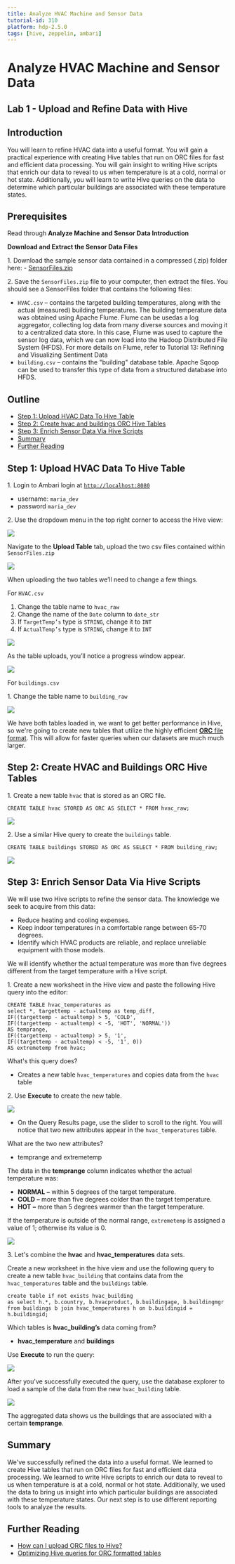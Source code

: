 ```yaml
---
title: Analyze HVAC Machine and Sensor Data
tutorial-id: 310
platform: hdp-2.5.0
tags: [hive, zeppelin, ambari]
---
```


# Analyze HVAC Machine and Sensor Data

## Lab 1 - Upload and Refine Data with Hive

## Introduction

You will learn to refine HVAC data into a useful format. You will gain a practical experience with creating Hive tables that run on ORC files for fast and efficient data processing. You will gain insight to writing Hive scripts that enrich our data to reveal to us when temperature is at a cold, normal or hot state. Additionally, you will learn to write Hive queries on the data to determine which particular buildings are associated with these temperature states.

## Prerequisites

Read through **Analyze Machine and Sensor Data Introduction**

**Download and Extract the Sensor Data Files**

1\. Download the sample sensor data contained in a compressed (.zip) folder here:
    -   [SensorFiles.zip](http://s3.amazonaws.com/hw-sandbox/tutorial14/SensorFiles.zip)

2\. Save the `SensorFiles.zip` file to your computer, then extract the files. You should see a SensorFiles folder that contains the following files:

-   `HVAC.csv` – contains the targeted building temperatures, along with the actual (measured) building temperatures. The building temperature data was obtained using Apache Flume. Flume can be usedas a log aggregator, collecting log data from many diverse sources and moving it to a centralized data store. In this case, Flume was used to capture the sensor log data, which we can now load into the Hadoop Distributed File System (HFDS).  For more details on Flume, refer to Tutorial 13: Refining and Visualizing Sentiment Data
-   `building.csv` – contains the "building" database table. Apache Sqoop can be used to transfer this type of data from a structured database into HFDS.

## Outline

-   [Step 1: Upload HVAC Data To Hive Table](#upload-hvac-data-table)
-   [Step 2: Create hvac and buildings ORC Hive Tables](#create-hvac-buildings-orc)
-   [Step 3: Enrich Sensor Data Via Hive Scripts](#enrich-sensor-data-hive)
-   [Summary](#summary-lab1)
-   [Further Reading](#further-reading-lab1)

## Step 1: Upload HVAC Data To Hive Table <a id="upload-hvac-data-table"></a>

1\. Login to Ambari login at [`http://localhost:8080`](http://localhost:8080)
-   username: `maria_dev`
-   password `maria_dev`

2\. Use the dropdown menu in the top right corner to access the Hive view:

![](assets/lab1–upload-and-cleanse-data-with-hive/hive_view_icon.png)

Navigate to the **Upload Table** tab, upload the two csv files contained within `SensorFiles.zip`

![](assets/lab1–upload-and-cleanse-data-with-hive/upload_table_hive.png)

When uploading the two tables we’ll need to change a few things.

For `HVAC.csv`

1.  Change the table name to `hvac_raw`
2.  Change the name of the `Date` column to `date_str`
3.  If `TargetTemp’s` type is `STRING`, change it to `INT`
4.  If `ActualTemp’s` type is `STRING`, change it to `INT`

![](assets/lab1–upload-and-cleanse-data-with-hive/upload_table_hvac_raw.png)

As the table uploads, you’ll notice a progress window appear.

![](assets/lab1–upload-and-cleanse-data-with-hive/upload_progress_hive_table.png)

For `buildings.csv`

1\. Change the table name to `building_raw`

![](assets/lab1–upload-and-cleanse-data-with-hive/upload_table_building_raw.png)

We have both tables loaded in, we want to get better performance in Hive, so we're going to create new tables that utilize the highly efficient [**ORC** file format](https://hortonworks.com/blog/apache-orc-launches-as-a-top-level-project/). This will allow for faster queries when our datasets are much much larger.

## Step 2: Create HVAC and Buildings ORC Hive Tables <a id="create-hvac-buildings-orc"></a>

1\. Create a new table `hvac` that is stored as an ORC file.

~~~
CREATE TABLE hvac STORED AS ORC AS SELECT * FROM hvac_raw;
~~~

![](assets/lab1–upload-and-cleanse-data-with-hive/create_hive_hvac_raw.png)

2\. Use a similar Hive query to create the `buildings` table.

~~~
CREATE TABLE buildings STORED AS ORC AS SELECT * FROM building_raw;
~~~

![](assets/lab1–upload-and-cleanse-data-with-hive/create_hive_building_raw.png)

## Step 3: Enrich Sensor Data Via Hive Scripts <a id="enrich-sensor-data-hive"></a>

We will use two Hive scripts to refine the sensor data. The knowledge we seek to acquire from this data:

-   Reduce heating and cooling expenses.
-   Keep indoor temperatures in a comfortable range between 65-70 degrees.
-   Identify which HVAC products are reliable, and replace unreliable equipment with those models.

We will identify whether the actual temperature was more than five degrees different from the target temperature with a Hive script.

1\. Create a new worksheet in the Hive view and paste the following Hive query into the editor:

~~~
CREATE TABLE hvac_temperatures as
select *, targettemp - actualtemp as temp_diff,
IF((targettemp - actualtemp) > 5, 'COLD',
IF((targettemp - actualtemp) < -5, 'HOT', 'NORMAL'))
AS temprange,
IF((targettemp - actualtemp) > 5, '1',
IF((targettemp - actualtemp) < -5, '1', 0))
AS extremetemp from hvac;
~~~

What's this query does?

-   Creates a new table `hvac_temperatures` and copies data from the `hvac` table

2\. Use **Execute** to create the new table.

![](assets/lab1–upload-and-cleanse-data-with-hive/create_hvac_temperature_table_hive.png)

-   On the Query Results page, use the slider to scroll to the right. You will notice that two new attributes appear in the `hvac_temperatures` table.

What are the two new attributes?

-   temprange and extremetemp

The data in the **temprange** column indicates whether the actual temperature was:

-   **NORMAL** **–** within 5 degrees of the target temperature.
-   **COLD** **–** more than five degrees colder than the target temperature.
-   **HOT** **–** more than 5 degrees warmer than the target temperature.

If the temperature is outside of the normal range, `extremetemp` is assigned a value of 1; otherwise its value is 0.

![](assets/lab1–upload-and-cleanse-data-with-hive/load_hvac_temperature_data.png)

3\. Let's combine the **hvac** and **hvac_temperatures** data sets.

Create a new worksheet in the hive view and use the following query to create a new table `hvac_building` that contains data from the `hvac_temperatures` table and the `buildings` table.

~~~
create table if not exists hvac_building
as select h.*, b.country, b.hvacproduct, b.buildingage, b.buildingmgr
from buildings b join hvac_temperatures h on b.buildingid = h.buildingid;
~~~

Which tables is **hvac_building’s** data coming from?

-   **hvac_temperature** and **buildings**

Use **Execute** to run the query:

![](assets/lab1–upload-and-cleanse-data-with-hive/create_hive_hvac_building_table.png)

After you've successfully executed the query, use the database explorer to load a sample of the data from the new `hvac_building` table.

![](assets/lab1–upload-and-cleanse-data-with-hive/load_hvac_building_data.png)

The aggregated data shows us the buildings that are associated with a certain **temprange**.

## Summary <a id="summary-lab1"></a>

We've successfully refined the data into a useful format. We learned to create Hive tables that run on ORC files for fast and efficient data processing. We learned to write Hive scripts to enrich our data to reveal to us when temperature is at a cold, normal or hot state. Additionally, we used the data to bring us insight into which particular buildings are associated with these temperature states. Our next step is to use different reporting tools to analyze the results.

## Further Reading <a id="further-reading-lab1"></a>

-   [How can I upload ORC files to Hive?](https://community.hortonworks.com/questions/47594/how-can-i-upload-ocr-files-to-hive.html)
-   [Optimizing Hive queries for ORC formatted tables](https://community.hortonworks.com/articles/68631/optimizing-hive-queries-for-orc-formatted-tables.html)
